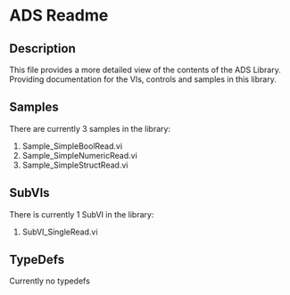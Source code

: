 # ADS Readme

## Description

This file provides a more detailed view of the contents of the ADS Library. Providing documentation for the VIs, controls and samples in this library.

## Samples

There are currently 3 samples in the library:

1. Sample_SimpleBoolRead.vi
2. Sample_SimpleNumericRead.vi
3. Sample_SimpleStructRead.vi

## SubVIs

There is currently 1 SubVI in the library:

1. SubVI_SingleRead.vi

## TypeDefs

Currently no typedefs